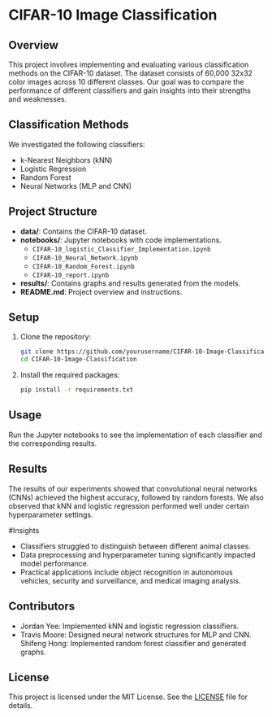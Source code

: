 # CIFAR-10 Image Classification

## Overview
This project involves implementing and evaluating various classification methods on the CIFAR-10 dataset. The dataset consists of 60,000 32x32 color images across 10 different classes. Our goal was to compare the performance of different classifiers and gain insights into their strengths and weaknesses.

## Classification Methods
We investigated the following classifiers:
- k-Nearest Neighbors (kNN)
- Logistic Regression
- Random Forest
- Neural Networks (MLP and CNN)

## Project Structure
- **data/**: Contains the CIFAR-10 dataset.
- **notebooks/**: Jupyter notebooks with code implementations.
  - `CIFAR-10_logistic_Classifier_Implementation.ipynb`
  - `CIFAR-10_Neural_Network.ipynb`
  - `CIFAR-10_Random_Forest.ipynb`
  - `CIFAR-10_report.ipynb`
- **results/**: Contains graphs and results generated from the models.
- **README.md**: Project overview and instructions.

## Setup
1. Clone the repository:
   ```bash
   git clone https://github.com/yourusername/CIFAR-10-Image-Classification.git
   cd CIFAR-10-Image-Classification
2. Install the required packages:
   ```bash
   pip install -r requirements.txt

## Usage
Run the Jupyter notebooks to see the implementation of each classifier and the corresponding results.

## Results
The results of our experiments showed that convolutional neural networks (CNNs) achieved the highest accuracy, followed by random forests. We also observed that kNN and logistic regression performed well under certain hyperparameter settings.

#Insights 
- Classifiers struggled to distinguish between different animal classes.
- Data preprocessing and hyperparameter tuning significantly impacted model performance.
- Practical applications include object recognition in autonomous vehicles, security and surveillance, and medical imaging analysis.

## Contributors
- Jordan Yee: Implemented kNN and logistic regression classifiers.
- Travis Moore: Designed neural network structures for MLP and CNN.
 Shifeng Hong: Implemented random forest classifier and generated graphs.

## License
This project is licensed under the MIT License. See the [LICENSE](LICENSE) file for details.
